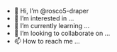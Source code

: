 - 👋 Hi, I’m @rosco5-draper
- 👀 I’m interested in ...
- 🌱 I’m currently learning ...
- 💞️ I’m looking to collaborate on ...
- 📫 How to reach me ...

<!---
rosco5-draper/rosco5-draper is a ✨ special ✨ repository because its `README.md` (this file) appears on your GitHub profile.
You can click the Preview link to take a look at your changes.
--->
